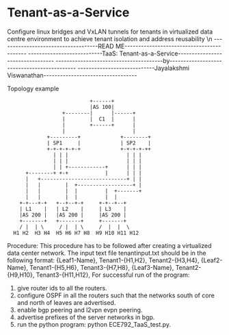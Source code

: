 # Tenant-as-a-Service
Configure linux bridges and VxLAN tunnels for tenants in virtualized data centre environment to achieve tenant isolation and address reusability \n
------------------------------------READ ME------------------------------------------
---------------------------TaaS: Tenant-as-a-Service---------------------------------
---------------------------------------by--------------------------------------------
----------------------------Jayalakshmi Viswanathan----------------------------------


Topology example



                               +------+
                               |AS 100|
                      +--------|      |------+
                      |        |  C1  |      |
                      |        +------+      |
                      |                      |  
                 +---------+             +--------+
                 | SP1     |             | SP2    |
                 +-+-+-+-+-+             +-+-+-+-++
                   | | |                   | | |
                   | | |                   | | |
                   | | +------------+      | | |
          +--------+ +-+            |      | | |
          |   +----------------------------+ | | 
          |   |        |  +------------------+ | 
          |   |        |  |         |  +-------+   
          |   |        |  |         |  |           
        +-+---+-+   +--+--+-+     +-+--+--+     
        | L1    |   | L2    |     | L3    |     
        |AS 200 |   |AS 200 |     |AS 200 |
        +-------+   +-------+     +-------+
        / |  | \     / |  | \     /  |  |  \
      H1 H2  H3 H4  H5 H6 H7 H8  H9 H10 H11 H12


Procedure:
This procedure has to be followed after creating a virtualized data center network.
The input text file tenantinput.txt should be in the following format:
{Leaf1-Name}, Tenant1-{H1,H2}, Tenant2-{H3,H4},
{Leaf2-Name}, Tenant1-{H5,H6}, Tenant3-{H7,H8},
{Leaf3-Name}, Tenant2-{H9,H10}, Tenant3-{H11,H12},
For successful run of the program:
 1. give router ids to all the routers.
 2. configure OSPF in all the routers such that the networks south of core and north of leaves are advertised.
 3. enable bgp peering and l2vpn evpn peering.
 4. advertise prefixes of the server networks in bgp.
 5. run the python program: python ECE792_TaaS_test.py.
   
